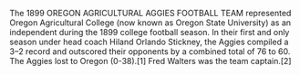 The 1899 OREGON AGRICULTURAL AGGIES FOOTBALL TEAM represented Oregon Agricultural College (now known as Oregon State University) as an independent during the 1899 college football season. In their first and only season under head coach Hiland Orlando Stickney, the Aggies compiled a 3–2 record and outscored their opponents by a combined total of 76 to 60. The Aggies lost to Oregon (0-38).[1] Fred Walters was the team captain.[2]
